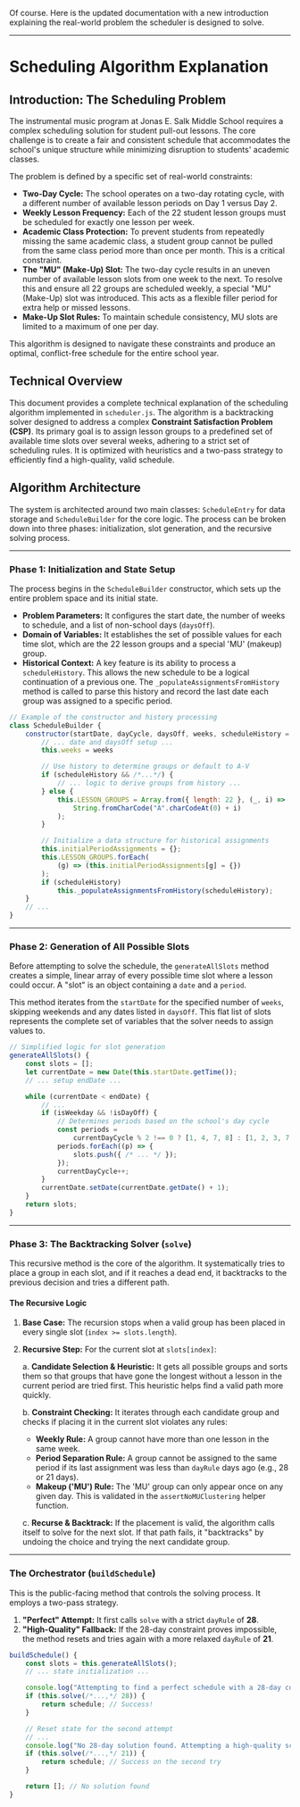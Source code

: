 Of course. Here is the updated documentation with a new introduction explaining the real-world problem the scheduler is designed to solve.

-----

# Scheduling Algorithm Explanation

## Introduction: The Scheduling Problem

The instrumental music program at Jonas E. Salk Middle School requires a complex scheduling solution for student pull-out lessons. The core challenge is to create a fair and consistent schedule that accommodates the school's unique structure while minimizing disruption to students' academic classes.

The problem is defined by a specific set of real-world constraints:

  * **Two-Day Cycle:** The school operates on a two-day rotating cycle, with a different number of available lesson periods on Day 1 versus Day 2.
  * **Weekly Lesson Frequency:** Each of the 22 student lesson groups must be scheduled for exactly one lesson per week.
  * **Academic Class Protection:** To prevent students from repeatedly missing the same academic class, a student group cannot be pulled from the same class period more than once per month. This is a critical constraint.
  * **The "MU" (Make-Up) Slot:** The two-day cycle results in an uneven number of available lesson slots from one week to the next. To resolve this and ensure all 22 groups are scheduled weekly, a special "MU" (Make-Up) slot was introduced. This acts as a flexible filler period for extra help or missed lessons.
  * **Make-Up Slot Rules:** To maintain schedule consistency, MU slots are limited to a maximum of one per day.

This algorithm is designed to navigate these constraints and produce an optimal, conflict-free schedule for the entire school year.

## Technical Overview

This document provides a complete technical explanation of the scheduling algorithm implemented in `scheduler.js`. The algorithm is a backtracking solver designed to address a complex **Constraint Satisfaction Problem (CSP)**. Its primary goal is to assign lesson groups to a predefined set of available time slots over several weeks, adhering to a strict set of scheduling rules. It is optimized with heuristics and a two-pass strategy to efficiently find a high-quality, valid schedule.

## Algorithm Architecture

The system is architected around two main classes: `ScheduleEntry` for data storage and `ScheduleBuilder` for the core logic. The process can be broken down into three phases: initialization, slot generation, and the recursive solving process.

-----

### Phase 1: Initialization and State Setup

The process begins in the `ScheduleBuilder` constructor, which sets up the entire problem space and its initial state.

  * **Problem Parameters:** It configures the start date, the number of weeks to schedule, and a list of non-school days (`daysOff`).
  * **Domain of Variables:** It establishes the set of possible values for each time slot, which are the 22 lesson groups and a special 'MU' (makeup) group.
  * **Historical Context:** A key feature is its ability to process a `scheduleHistory`. This allows the new schedule to be a logical continuation of a previous one. The `_populateAssignmentsFromHistory` method is called to parse this history and record the last date each group was assigned to a specific period.

<!-- end list -->

```javascript
// Example of the constructor and history processing
class ScheduleBuilder {
    constructor(startDate, dayCycle, daysOff, weeks, scheduleHistory = null) {
        // ... date and daysOff setup ...
        this.weeks = weeks

        // Use history to determine groups or default to A-V
        if (scheduleHistory && /*...*/) {
            // ... logic to derive groups from history ...
        } else {
            this.LESSON_GROUPS = Array.from({ length: 22 }, (_, i) =>
                String.fromCharCode("A".charCodeAt(0) + i)
            );
        }

        // Initialize a data structure for historical assignments
        this.initialPeriodAssignments = {};
        this.LESSON_GROUPS.forEach(
            (g) => (this.initialPeriodAssignments[g] = {})
        );
        if (scheduleHistory)
            this._populateAssignmentsFromHistory(scheduleHistory);
    }
    // ...
}
```

-----

### Phase 2: Generation of All Possible Slots

Before attempting to solve the schedule, the `generateAllSlots` method creates a simple, linear array of every possible time slot where a lesson could occur. A "slot" is an object containing a `date` and a `period`.

This method iterates from the `startDate` for the specified number of `weeks`, skipping weekends and any dates listed in `daysOff`. This flat list of slots represents the complete set of variables that the solver needs to assign values to.

```javascript
// Simplified logic for slot generation
generateAllSlots() {
    const slots = [];
    let currentDate = new Date(this.startDate.getTime());
    // ... setup endDate ...

    while (currentDate < endDate) {
        // ...
        if (isWeekday && !isDayOff) {
            // Determines periods based on the school's day cycle
            const periods =
                currentDayCycle % 2 !== 0 ? [1, 4, 7, 8] : [1, 2, 3, 7, 8];
            periods.forEach((p) => {
                slots.push({ /* ... */ });
            });
            currentDayCycle++;
        }
        currentDate.setDate(currentDate.getDate() + 1);
    }
    return slots;
}
```

-----

### Phase 3: The Backtracking Solver (`solve`)

This recursive method is the core of the algorithm. It systematically tries to place a group in each slot, and if it reaches a dead end, it backtracks to the previous decision and tries a different path.

#### The Recursive Logic

1.  **Base Case:** The recursion stops when a valid group has been placed in every single slot (`index >= slots.length`).

2.  **Recursive Step:** For the current slot at `slots[index]`:

    a. **Candidate Selection & Heuristic:** It gets all possible groups and sorts them so that groups that have gone the longest without a lesson in the current period are tried first. This heuristic helps find a valid path more quickly.

    b. **Constraint Checking:** It iterates through each candidate group and checks if placing it in the current slot violates any rules:

      * **Weekly Rule:** A group cannot have more than one lesson in the same week.
      * **Period Separation Rule:** A group cannot be assigned to the same period if its last assignment was less than `dayRule` days ago (e.g., 28 or 21 days).
      * **Makeup ('MU') Rule:** The 'MU' group can only appear once on any given day. This is validated in the `assertNoMUClustering` helper function.

    c. **Recurse & Backtrack:** If the placement is valid, the algorithm calls itself to solve for the next slot. If that path fails, it "backtracks" by undoing the choice and trying the next candidate group.

-----

### The Orchestrator (`buildSchedule`)

This is the public-facing method that controls the solving process. It employs a two-pass strategy.

1.  **"Perfect" Attempt:** It first calls `solve` with a strict `dayRule` of **28**.
2.  **"High-Quality" Fallback:** If the 28-day constraint proves impossible, the method resets and tries again with a more relaxed `dayRule` of **21**.

<!-- end list -->

```javascript
buildSchedule() {
    const slots = this.generateAllSlots();
    // ... state initialization ...

    console.log("Attempting to find a perfect schedule with a 28-day constraint...");
    if (this.solve(/*...,*/ 28)) {
        return schedule; // Success!
    }

    // Reset state for the second attempt
    // ...
    console.log("No 28-day solution found. Attempting a high-quality schedule with a 21-day constraint...");
    if (this.solve(/*...,*/ 21)) {
        return schedule; // Success on the second try
    }

    return []; // No solution found
}
```
